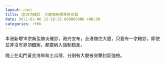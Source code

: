 ```yaml
---
layout: post
title: 增19宗確診　大廈強檢標準再收緊
date: 2021-02-06 22:18:25.000000000 +08:00
categories: rthk
---
```


本港新增19宗新型肺炎確診，政府宣布，全港商住大廈，只要有一宗確診，即使並非沒有源頭個案，都要納入強制檢測。

晚上在屯門黃金海岸和土瓜灣，分別有大廈被突擊封區強檢。
